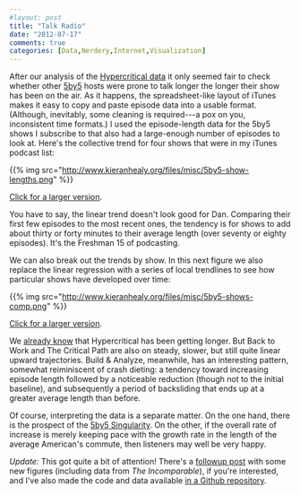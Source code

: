 ```yaml
---
#layout: post
title: "Talk Radio"
date: "2012-07-17"
comments: true
categories: [Data,Nerdery,Internet,Visualization]
---
```


After our analysis of the [Hypercritical data](http://www.kieranhealy.org/blog/archives/2012/07/13/trying-to-rein-it-in/) it only seemed fair to check whether other [5by5](http://5by5.tv) hosts were prone to talk longer the longer their show has been on the air. As it happens, the spreadsheet-like layout of iTunes makes it easy to copy and paste episode data into a usable format. (Although, inevitably, some cleaning is required---a pox on you, inconsistent time formats.) I used the episode-length data for the 5by5 shows I subscribe to that also had a large-enough number of episodes to look at. Here's the collective trend for four shows that were in my iTunes podcast list:

{{% img src="http://www.kieranhealy.org/files/misc/5by5-show-lengths.png" %}}

[Click for a larger version](http://www.kieranhealy.org/files/misc/5by5-show-lengths.png).

You have to say, the linear trend doesn't look good for Dan. Comparing their first few episodes to the most recent ones, the tendency is for shows to add about thirty or forty minutes to their average length (over seventy or eighty episodes). It's the Freshman 15 of podcasting. 

We can also break out the trends by show. In this next figure we also replace the linear regression with a series of local trendlines to see how particular shows have developed over time:

{{% img src="http://www.kieranhealy.org/files/misc/5by5-shows-comp.png" %}}

[Click for a larger version](http://www.kieranhealy.org/files/misc/5by5-shows-comp.png).

We [already know](http://www.kieranhealy.org/blog/archives/2012/07/13/trying-to-rein-it-in/) that Hypercritical has been getting longer. But Back to Work and The Critical Path are also on steady, slower, but still quite linear upward trajectories. Build & Analyze, meanwhile, has an interesting pattern, somewhat reiminiscent of crash dieting: a tendency toward increasing episode length followed by a noticeable reduction (though not to the initial baseline), and subsequently a period of backsliding that ends up at a greater average length than before. 

Of course, interpreting the data is a separate matter. On the one hand, there is the prospect of the [5by5 Singularity](http://donschaffner.tumblr.com/post/27430785897/while-2000nickels-and-kjhealy-have-crafted-elegant). On the other, if the overall rate of increase is merely keeping pace with the growth rate in the length of the average American's commute, then listeners may well be very happy.

*Update:* This got quite a bit of attention! There's a [followup post](http://www.kieranhealy.org/blog/archives/2012/07/18/more-5by5-data/) with some new figures (including data from *The Incomparable*), if you're interested, and I've also made the code and data available [in a Github repository](https://github.com/kjhealy/5by5-figures). 
